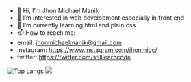 - 👋 Hi, I’m Jhon Michael Manik
- 👀 I’m interested in web development especially in front end
- 🌱 I’m currently learning html and plain css
- 📫 How to reach me:
- email: jhonmichaelmanik@gmail.com
- instagram: https://www.instagram.com/jhonmicc/
- twitter: https://twitter.com/stilllearncode

[![Top Langs](https://github-readme-stats.vercel.app/api/top-langs/?username=jhonmicc&layout=compact)](https://github.com/jhonmicc/github-readme-stats) <img 
   src="https://github-readme-stats.vercel.app/api?username=jhonmicc&show_icons=true&theme=gotham&hide=stars,issues" 
/>



<!---
jhonmicc/jhonmicc is a ✨ special ✨ repository because its `README.md` (this file) appears on your GitHub profile.
You can click the Preview link to take a look at your changes.
--->
